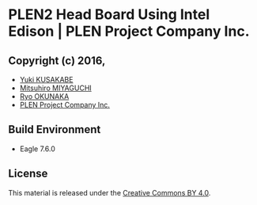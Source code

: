 PLEN2 Head Board Using Intel Edison | PLEN Project Company Inc.
===============================================================================

## Copyright (c) 2016,
- [Yuki KUSAKABE](https://github.com/Yuqlid)
- [Mitsuhiro MIYAGUCHI](https://github.com/mitsuhiromiyaguchi)
- [Ryo OKUNAKA](https://github.com/oknkr)
- [PLEN Project Company Inc.](https://plen.jp)

## Build Environment
- Eagle 7.6.0

## License
This material is released under the [Creative Commons BY 4.0](http://creativecommons.org/licenses/by/4.0/).